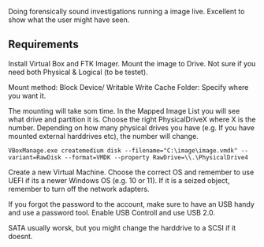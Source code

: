 Doing forensically sound investigations running a image live. Excellent to show what the user might have seen.

## Requirements
Install Virtual Box and FTK Imager. Mount the image to Drive. Not sure if you need both Physical & Logical (to be testet).

Mount method: Block Device/ Writable
Write Cache Folder: Specify where you want it.

The mounting will take som time. In the Mapped Image List you will see what drive and partition it is. Choose the right PhysicalDriveX where X is the number. Depending on how many physical drives you have (e.g. If you have mounted external harddrives etc), the number will change.

```
VBoxManage.exe createmedium disk --filename="C:\image\image.vmdk" --variant=RawDisk --format=VMDK --property RawDrive=\\.\PhysicalDrive4
```

Create a new Virtual Machine. Choose the correct OS and remember to use UEFI if its a newer Windows OS (e.g. 10 or 11). If it is a seized object, remember to turn off the network adapters. 

If you forgot the password to the account, make sure to have an USB handy and use a password tool. Enable USB Controll and use USB 2.0.

SATA usually worsk, but you might change the harddrive to a SCSI if it doesnt.